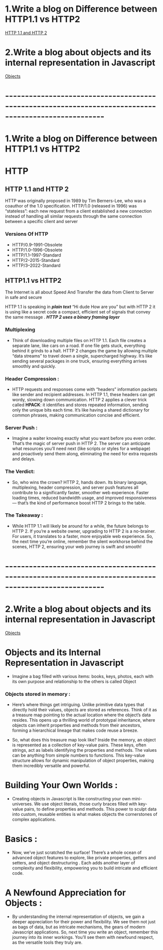 # 1.Write a blog on Difference between HTTP1.1 vs HTTP2

[HTTP 1.1 and HTTP 2 ](https://medium.com/@gandhiramparthi/http-was-originally-proposed-in-1989-by-tim-berners-lee-who-was-a-coauthor-of-the-1-0-55a3b8b869cb)

# 2.Write a blog about objects and its internal representation in Javascript

[Objects](https://medium.com/@gandhiramparthi/objects-and-its-internal-representation-in-javascript-da0582bc5b46)


# -----------------------------------------------------------------------------------------------------

# 1.Write a blog on Difference between HTTP1.1 vs HTTP2

# HTTP

## HTTP 1.1 and HTTP 2 
HTTP was originally proposed in 1989 by Tim Berners-Lee, who was a coauthor of the 1.0 specification. HTTP/1.0 (released in 1996) was “stateless”: each new request from a client established a new connection instead of handling all similar requests through the same connection between a specific client and server

### Versions Of HTTP

- HTTP/0.9–1991-Obsolete
- HTTP/1.0–1996-Obsolete
- HTTP/1.1–1997-Standard
- HTTP/2–2015-Standard
- HTTP/3–2022-Standard

## HTTP1.1 vs HTTP2

The Internet is all about Speed And Transfer the data from Client to Server in safe and secure

HTTP 1.1 is speaking in ***plain text*** “Hi dude How are you” but with HTTP 2 it is using like a secret code a compact, efficient set of signals that convey the same message . ***HTTP 2 uses a binary framing layer***

### Multiplexing 
+ Think of downloading multiple files on HTTP 1.1. Each file creates a separate lane, like cars on a road. If one file gets stuck, everything behind it grinds to a halt. HTTP 2 changes the game by allowing multiple “data streams” to travel down a single, supercharged highway. It’s like sending several packages in one truck, ensuring everything arrives smoothly and quickly.

### Header Compression : 
+ HTTP requests and responses come with “headers” information packets like sender and recipient addresses. In HTTP 1.1, these headers can get wordy, slowing down communication. HTTP 2 applies a clever trick called **HPACK**: it identifies and stores repeated information, sending only the unique bits each time. It’s like having a shared dictionary for common phrases, making communication concise and efficient.

### Server Push : 
+ Imagine a waiter knowing exactly what you want before you even order. That’s the magic of server push in HTTP 2. The server can anticipate what resources you’ll need next (like scripts or styles for a webpage) and proactively send them along, eliminating the need for extra requests and delays.

### The Verdict: 
+ So, who wins the crown? HTTP 2, hands down. Its binary language, multiplexing, header compression, and server push features all contribute to a significantly faster, smoother web experience. Faster loading times, reduced bandwidth usage, and improved responsiveness — that’s the kind of performance boost HTTP 2 brings to the table.

### The Takeaway : 
+ While HTTP 1.1 will likely be around for a while, the future belongs to HTTP 2. If you’re a website owner, upgrading to HTTP 2 is a no-brainer. For users, it translates to a faster, more enjoyable web experience. So, the next time you’re online, remember the silent workhorse behind the scenes, HTTP 2, ensuring your web journey is swift and smooth!


# -----------------------------------------------------------------------------------------------------

# 2.Write a blog about objects and its internal representation in Javascript

[Objects](https://medium.com/@gandhiramparthi/objects-and-its-internal-representation-in-javascript-da0582bc5b46)

# Objects and its Internal Representation in Javascript
+ Imagine a bag filled with various items: books, keys, photos, each with its own purpose and relationship to the others is called Object

### Objects stored in memory :
+ Here’s where things get intriguing. Unlike primitive data types that directly hold their values, objects are stored as references. Think of it as a treasure map pointing to the actual location where the object’s data resides. This opens up a thrilling world of prototypal inheritance, where objects can inherit properties and methods from their ancestors, forming a hierarchical lineage that makes code reuse a breeze.

+ So, what does this treasure map look like? Inside the memory, an object is represented as a collection of key-value pairs. These keys, often strings, act as labels identifying the properties and methods. The values can be anything from simple numbers to functions. This key-value structure allows for dynamic manipulation of object properties, making them incredibly versatile and powerful.

# Building Your Own Worlds : 
+ Creating objects in Javascript is like constructing your own mini-universes. We use object literals, those curly braces filled with key-value pairs, to define properties and methods. This power to sculpt data into custom, reusable entities is what makes objects the cornerstones of complex applications.

# Basics : 
+ Now, we’ve just scratched the surface! There’s a whole ocean of advanced object features to explore, like private properties, getters and setters, and object destructuring . Each adds another layer of complexity and flexibility, empowering you to build intricate and efficient code.

# A Newfound Appreciation for Objects : 
+ By understanding the internal representation of objects, we gain a deeper appreciation for their power and flexibility. We see them not just as bags of data, but as intricate mechanisms, the gears of modern Javascript applications. So, next time you write an object, remember this journey into its inner workings. You’ll see them with newfound respect, as the versatile tools they truly are.